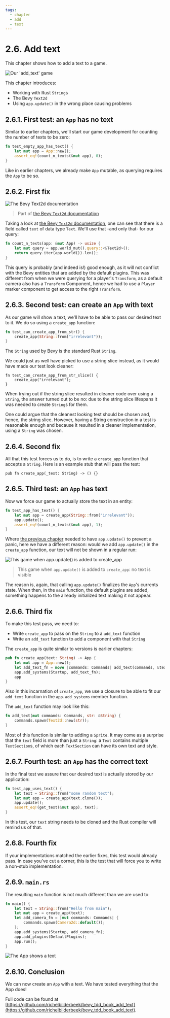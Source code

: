 ```yaml
---
tags:
  - chapter
  - add
  - text
---
```


# 2.6. Add text

This chapter shows how to add a text to a game.

![Our 'add_text' game](add_text.png)

This chapter introduces:

- Working with Rust `String`s
- The Bevy `Text2d`
- Using `app.update()` in the wrong place causing problems

## 2.6.1. First test: an `App` has no text

Similar to earlier chapters,
we'll start our game development for counting the number
of texts to be zero:

```rust
fn test_empty_app_has_text() {
    let mut app = App::new();
    assert_eq!(count_n_texts(&mut app), 0);
}
```

Like in earlier chapters, we already make `App` mutable,
as querying requires the `App` to be so.

## 2.6.2. First fix

![The Bevy Text2d documentation](textbundle_documentation.png)

> Part of [the Bevy `Text2d` documentation](https://docs.rs/bevy/latest/bevy/prelude/struct.Text2d.html)

Taking a look at
[the Bevy `Text2d` documentation](https://docs.rs/bevy/latest/bevy/prelude/struct.Text2d.html),
one can see that there is a field called `text` of data type `Text`.
We'll use that -and only that- for our query:

```rust
fn count_n_texts(app: &mut App) -> usize {
    let mut query = app.world_mut().query::<&Text2d>();
    return query.iter(app.world()).len();
}
```

This query is probably (and indeed is!) good enough,
as it will not conflict with the Bevy entities that are added
by the default plugins. This was different from when we were querying
for a player's `Transform`, as a default camera also has a `Transform`
Component, hence we had to use a `Player` marker component to get access
to the right `Transform`.

## 2.6.3. Second test: can create an `App` with text

As our game will show a text, we'll have to be able to pass our
desired text to it. We do so using a `create_app` function:

```rust
fn test_can_create_app_from_str() {
    create_app(String::from("irrelevant"));
}
```

The `String` used by Bevy is the standard Rust `String`.

We could just as well have picked to use a string slice instead,
as it would have made our test look cleaner:


```text
fn test_can_create_app_from_str_slice() {
    create_app("irrelevant");
}
```

When trying out if the string slice resulted in cleaner
code over using a `String`, the answer turned out to be no:
due to the string slice lifespans it was needed to create `String`s
for them.

One could argue that the cleanest looking test should be chosen
and, hence, the string slice. However, having a String construction
in a test is reasonable enough and because it resulted in a cleaner
implementation, using a `String` was chosen.

## 2.6.4. Second fix

All that this test forces us to do, is to write a `create_app`
function that accepts a `String`. Here is an example stub
that will pass the test:

```text
pub fn create_app(_text: String) -> () {}
```

## 2.6.5. Third test: an `App` has text

Now we force our game to actually store the text in an entity:

```rust
fn test_app_has_text() {
    let mut app = create_app(String::from("irrelevant"));
    app.update();
    assert_eq!(count_n_texts(&mut app), 1);
}
```

Where [the previous chapter](add_player_sprite_with_texture.md)
needed to have `app.update()` to prevent a panic,
here we have a different reason:
would we add `app.update()` in the `create_app` function,
our text will not be shown in a regular run:

![This game when `app.update()` is added to `create_app`](add_text_no_text_shown.png)

> This game when `app.update()` is added to `create_app`: no text is visible

The reason is, again, that calling `app.update()` finalizes the `App`'s
currents state. When then, in the `main` function, the default plugins
are added, something happens to the already initialized text
making it not appear.

## 2.6.6. Third fix

To make this test pass, we need to:

- Write `create_app` to pass on the `String` to a `add_text` function
- Write an `add_text` function to add a component with that `String`

The `create_app` is quite similar to versions is earlier chapters:

```rust
pub fn create_app(text: String) -> App {
    let mut app = App::new();
    let add_text_fn = move |commands: Commands| add_text(commands, &text);
    app.add_systems(Startup, add_text_fn);
    app
}
```

Also in this incarnation of `create_app`, we use a closure to be able
to fit our `add_text` function in the `app.add_systems` member function.

The `add_text` function may look like this:

```rust
fn add_text(mut commands: Commands, str: &String) {
    commands.spawn(Text2d::new(str));
}
```

Most of this function is similar to adding a `Sprite`.
It may come as a surprise that the `text` field is more than just
a `String`: a `Text` contains multiple `TextSection`s,
of which each `TextSection` can have its own text and style.

## 2.6.7. Fourth test: an `App` has the correct text

In the final test we assure that our desired text is actually stored
by our application:

```rust
fn test_app_uses_text() {
    let text = String::from("some random text");
    let mut app = create_app(text.clone());
    app.update();
    assert_eq!(get_text(&mut app), text);
}
```

In this test, our `text` string needs to be cloned
and the Rust compiler will remind us of that.

## 2.6.8. Fourth fix

If your implementations matched the earlier fixes, this test would already
pass. In case you've cut a corner, this is the test that will force you to
write a non-stub implementation.

## 2.6.9. `main.rs`

The resulting `main` function is not much different than we are used to:

```rust
fn main() {
    let text = String::from("Hello from main");
    let mut app = create_app(text);
    let add_camera_fn = |mut commands: Commands| {
        commands.spawn(Camera2d::default());
    };
    app.add_systems(Startup, add_camera_fn);
    app.add_plugins(DefaultPlugins);
    app.run();
}
```

![The App shows a text](add_text.png)

## 2.6.10. Conclusion

We can now create an `App` with a text.
We have tested everything that the App does!

Full code can be found at [https://github.com/richelbilderbeek/bevy_tdd_book_add_text](https://github.com/richelbilderbeek/bevy_tdd_book_add_text).
